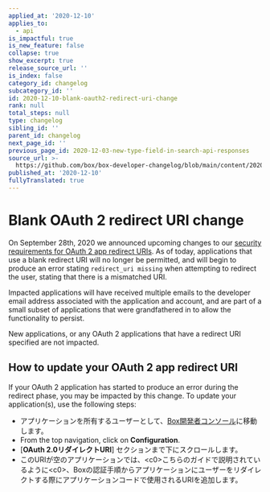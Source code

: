 ```yaml
---
applied_at: '2020-12-10'
applies_to:
  - api
is_impactful: true
is_new_feature: false
collapse: true
show_excerpt: true
release_source_url: ''
is_index: false
category_id: changelog
subcategory_id: ''
id: 2020-12-10-blank-oauth2-redirect-uri-change
rank: null
total_steps: null
type: changelog
sibling_id: ''
parent_id: changelog
next_page_id: ''
previous_page_id: 2020-12-03-new-type-field-in-search-api-responses
source_url: >-
  https://github.com/box/box-developer-changelog/blob/main/content/2020/12-10-blank-oauth2-redirect-uri-change.md
published_at: '2020-12-10'
fullyTranslated: true
---
```

# Blank OAuth 2 redirect URI change

On September 28th, 2020 we announced upcoming changes to our [security requirements for OAuth 2 app redirect URIs][oauth2-changelog-notice]. As of today, applications that use a blank redirect URI will no longer be permitted, and will begin to produce an error stating `redirect_uri missing` when attempting to redirect the user, stating that there is a mismatched URI.

Impacted applications will have received multiple emails to the developer email address associated with the application and account, and are part of a small subset of applications that were grandfathered in to allow the functionality to persist.

New applications, or any OAuth 2 applications that have a redirect URI specified are not impacted.

## How to update your OAuth 2 app redirect URI

If your OAuth 2 application has started to produce an error during the redirect phase, you may be impacted by this change. To update your application(s), use the following steps:

* アプリケーションを所有するユーザーとして、[Box開発者コンソール][dev-console]に移動します。
* From the top navigation, click on **Configuration**.
* \[**OAuth 2.0リダイレクトURI**] セクションまで下にスクロールします。 
* このURIが空のアプリケーションでは、\<c0>こちらのガイドで説明されているように\<c0>、Boxの認証手順からアプリケーションにユーザーをリダイレクトする際にアプリケーションコードで使用されるURIを追加します。

[oauth2-changelog-notice]: https://developer.box.com/changelog/#2020-09-29-changes-to-oauth-2-app-redirect-url-requirements

[dev-console]: https://cloud.app.box.com/developers/console
